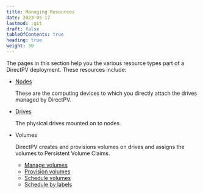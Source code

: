 ```yaml
---
title: Managing Resources
date: 2023-05-17
lastmod: :git
draft: false
tableOfContents: true
heading: true
weight: 30
---
```


The pages in this section help you the various resource types part of a DirectPV deployment.
These resources include:

- [Nodes](nodes.md)

  These are the computing devices to which you directly attach the drives managed by DirectPV.
- [Drives](drives.md)

  The physical drives mounted on to nodes.
- Volumes

  DirectPV creates and provisions volumes on drives and assigns the volumes to Persistent Volume Claims.
  - [Manage volumes](volumes.md)
  - [Provision volumes](provisioning.md)
  - [Schedule volumes](scheduling.md)
  - [Schedule by labels](schedule-by-label.md)